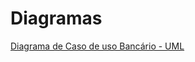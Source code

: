 # Diagramas

[Diagrama de Caso de uso Bancário - UML](https://drive.google.com/file/d/1aNbTC_WTRLasvB7MajZOEeZBE_f3-isc/view?usp=sharing) 
